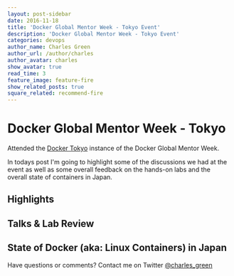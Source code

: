 ```yaml
---
layout: post-sidebar
date: 2016-11-18
title: 'Docker Global Mentor Week - Tokyo Event'
description: 'Docker Global Mentor Week - Tokyo Event'
categories: devops
author_name: Charles Green
author_url: /author/charles
author_avatar: charles
show_avatar: true
read_time: 3
feature_image: feature-fire
show_related_posts: true
square_related: recommend-fire
---
```


# Docker Global Mentor Week - Tokyo

Attended the [Docker Tokyo](https://www.meetup.com/Docker-Tokyo/) instance of the Docker Global Mentor Week.

In todays post I'm going to highlight some of the discussions we had at the event as well as some overall feedback on the hands-on labs and the overall state of containers in Japan.

## Highlights


## Talks & Lab Review



## State of Docker (aka: Linux Containers) in Japan



Have questions or comments? Contact me on Twitter [@charles_green](https://twitter.com/charles_green)
